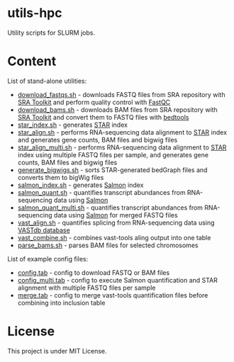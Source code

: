 # utils-hpc

Utility scripts for SLURM jobs.

# Content

List of stand-alone utilities:

* [download_fastqs.sh](utils-hpc/download_fastqs.sh) - downloads FASTQ files from SRA repository with [SRA Toolkit](https://www.ncbi.nlm.nih.gov/sra/docs/sradownload/) and perform quality control with [FastQC](https://github.com/s-andrews/FastQC)
* [download_bams.sh](utils-hpc/download_bam.sh) - downloads BAM files from SRA repository with [SRA Toolkit](https://www.ncbi.nlm.nih.gov/sra/docs/sradownload/) and convert them to FASTQ files with [bedtools](https://github.com/arq5x/bedtools2)
* [star_index.sh](utils-hpc/star_index.sh) - generates [STAR](https://github.com/alexdobin/STAR) index
* [star_align.sh](utils-hpc/star_align.sh) - performs RNA-sequencing data alignment to [STAR](https://github.com/alexdobin/STAR) index and generates gene counts, BAM files and bigwig files
* [star_align_multi.sh](utils-hpc/star_align_multi.sh) - performs RNA-sequencing data alignment to [STAR](https://github.com/alexdobin/STAR) index using multiple FASTQ files per sample, and generates gene counts, BAM files and bigwig files
* [generate_bigwigs.sh](utils-hpc/generate_bigwigs.sh) - sorts STAR-generated bedGraph files and converts them to bigWig files
* [salmon_index.sh](utils-hpc/salmon_index.sh) - generates [Salmon](https://github.com/COMBINE-lab/salmon) index
* [salmon_quant.sh](utils-hpc/salmon_quant.sh) - quantifies transcript abundances from RNA-sequencing data using [Salmon](https://github.com/COMBINE-lab/salmon)
* [salmon_quant_multi.sh](utils-hpc/salmon_quant_multi.sh) - quantifies transcript abundances from RNA-sequencing data using [Salmon](https://github.com/COMBINE-lab/salmon) for merged FASTQ files
* [vast_align.sh](utils-hpc/vast_align.sh) - quantifies splicing from RNA-sequencing data using [VASTdb database](https://github.com/vastgroup/vast-tools)
* [vast_combine.sh](utils-hpc/vast_combine.sh) - combines vast-tools aling output into one table
* [parse_bams.sh](utils-hpc/parse_bams.sh) - parses BAM files for selected chromosomes

List of example config files:

* [config.tab](configs/config.tab) - config to download FASTQ or BAM files
* [config_multi.tab](configs/config_multi.tab) - config to execute Salmon quantification and STAR alignment with multiple 
FASTQ files per sample
* [merge.tab](configs/merge.tab) - config to merge vast-tools quantification files before combining into inclusion table

# License

This project is under MIT License.